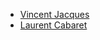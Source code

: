 - [Vincent Jacques](https://vincent-jacques.net)
- [Laurent Cabaret](https://github.com/LaurentCabaret)

